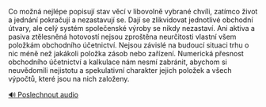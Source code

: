 
Co možná nejlépe popisují stav věcí v libovolně vybrané chvíli, zatímco život a jednání pokračují a nezastavují se. Dají se zlikvidovat jednotlivé obchodní útvary, ale celý systém společenské výroby se nikdy nezastaví. Ani aktiva a pasiva ztělesněná hotovostí nejsou zproštěna neurčitosti vlastní všem položkám obchodního účetnictví. Nejsou závislé na budoucí situaci trhu o nic méně než jakákoli položka zásob nebo zařízení. Numerická přesnost obchodního účetnictví a kalkulace nám nesmí zabránit, abychom si neuvědomili nejistotu a spekulativní charakter jejich položek a všech výpočtů, které jsou na nich založeny.

[🔊 Poslechnout audio](/data/7-paragraphs/audio/chapter_42/para_010-Co-mon-nejlpe-popisuj-stav-vc-v-libovoln-vy.mp3)
